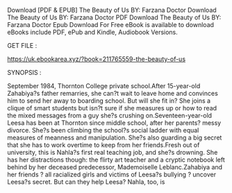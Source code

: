 Download [PDF & EPUB] The Beauty of Us BY: Farzana Doctor Download The Beauty of Us BY: Farzana Doctor PDF Download The Beauty of Us BY: Farzana Doctor Epub Download For Free eBook is available to download eBooks include PDF, ePub and Kindle, Audiobook Versions.

GET FILE :

https://uk.ebookarea.xyz/?book=211765559-the-beauty-of-us

SYNOPSIS : 

September 1984, Thornton College private school.After 15-year-old Zahabiya?s father remarries, she can?t wait to leave home and convinces him to send her away to boarding school. But will she fit in? She joins a clique of smart students but isn?t sure if she measures up or how to read the mixed messages from a guy she?s crushing on.Seventeen-year-old Leesa has been at Thornton since middle school, after her parents? messy divorce. She?s been climbing the school?s social ladder with equal measures of meanness and manipulation. She?s also guarding a big secret that she has to work overtime to keep from her friends.Fresh out of university, this is Nahla?s first real teaching job, and she?s drowning. She has her distractions though: the flirty art teacher and a cryptic notebook left behind by her deceased predecessor, Mademoiselle Leblanc.Zahabiya and her friends ? all racialized girls and victims of Leesa?s bullying ? uncover Leesa?s secret. But can they help Leesa? Nahla, too, is 
